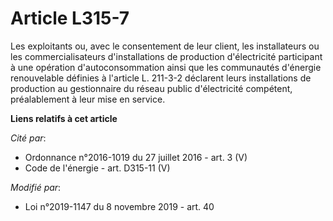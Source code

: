 # Article L315-7

Les exploitants ou, avec le consentement de leur client, les installateurs ou les commercialisateurs d'installations de
production d'électricité participant à une opération d'autoconsommation ainsi que les communautés d'énergie renouvelable
définies à l'article L. 211-3-2 déclarent leurs installations de production au gestionnaire du réseau public d'électricité
compétent, préalablement à leur mise en service.

**Liens relatifs à cet article**

_Cité par_:

  - Ordonnance n°2016-1019 du 27 juillet 2016 - art. 3 (V)
  - Code de l'énergie - art. D315-11 (V)

_Modifié par_:

  - Loi n°2019-1147 du 8 novembre 2019 - art. 40
